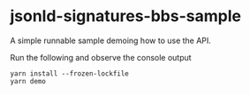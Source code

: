 # jsonld-signatures-bbs-sample

A simple runnable sample demoing how to use the API.

Run the following and observe the console output

```
yarn install --frozen-lockfile
yarn demo
```
